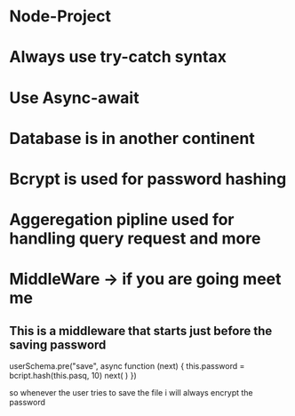 # Node-Project
# Always use try-catch syntax
# Use Async-await
# Database is in another continent
# Bcrypt is used for password hashing 
# Aggeregation pipline used for handling query request and more
# MiddleWare -> if you are going meet me

## This is a middleware that starts just before the saving password
userSchema.pre("save", async function (next) {
    this.password = bcript.hash(this.pasq, 10)
    next( )
})

so whenever the user tries to save the file i will always encrypt the password